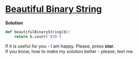 # [Beautiful Binary String](https://www.hackerrank.com/challenges/beautiful-binary-string/problem)

**Solution**
```python
def beautifulBinaryString(b):    
    return b.count('010')
```

If it is useful for you - I am happy. Please, press **star**.
<br>
If you know, how to make my solution better - please, text me.
